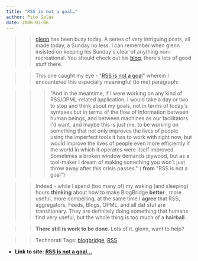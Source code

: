 ```yaml
---
title: "RSS is not a goal…"
author: Pito Salas
date: 2006-03-06
---
```



>>

>> [glenn](<http://www.furia.com/page.cgi?type=log>) has been busy today. A
series of very intriguing posts, all made today, a Sunday no less. I can
remember when glenn insisted on keeping his Sunday's clear of anything non-
recreational. You should check out his
[blog](<http://www.furia.com/page.cgi?type=log>), there's lots of good stuff
there.

>>

>> This one caught my eye - "[RSS is not a
goal](<http://www.furia.com/page.cgi?type=log&id=205>)" wherein I encountered
this especially meaningful (to me) paragraph:

>>

>>> "And in the meantime, if I were working on any kind of RSS/OPML-related
application, I would take a day or two to stop and think about my goals, not
in terms of today's syntaxes but in terms of the flow of information between
human beings, and between machines as our facilitators. I'd want, and maybe
this is just me, to be working on something that not only improves the lives
of people using the imperfect tools it has to work with right now, but would
improve the lives of people even more efficiently if the world in which it
operates were itself improved. Sometimes a broken window demands plywood, but
as a tool-maker I dream of making something you won't just throw away after
this crisis passes." ( **from** "RSS is not a goal")

>>

>> Indeed - while I spend (too many of) my waking (and sleeping) hours
**thinking** about how to make BlogBridge **better** , more useful, more
compelling, at the same time I **agree** that RSS, aggregators, Feeds, Blogs,
OPML, and all dat stuf are transitionary. They are definitely doing something
that humans find very useful, but the whole thing is too much of a
**hairball**.

>>

>> **There still is work to be done**. Lots of it. glenn, want to help?

>>

>> Technorati Tags: [blogbridge](<http://www.technorati.com/tag/blogbridge>),
[RSS](<http://www.technorati.com/tag/RSS>)


* **Link to site:** **[RSS is not a goal…](None)**
